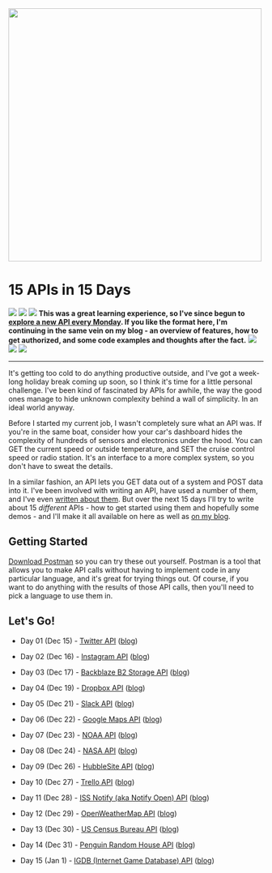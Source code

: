 <img src="https://grantwinney.com/content/images/2017/12/winter-hike-1796562_1920.jpg" width=500>

# 15 APIs in 15 Days

![](https://placehold.it/15/6ffffd/000000?text=+)
![](https://placehold.it/15/66a8ff/000000?text=+)
![](https://placehold.it/15/3c52bd/000000?text=+)
**This was a great learning experience, so I've since begun to [explore a new API every Monday](https://grantwinney.com/tag/api/). If you like the format here, I'm continuing in the same vein on my blog - an overview of features, how to get authorized, and some code examples and thoughts after the fact.**
![](https://placehold.it/15/3c52bd/000000?text=+)
![](https://placehold.it/15/66a8ff/000000?text=+)
![](https://placehold.it/15/6ffffd/000000?text=+)

---

It's getting too cold to do anything productive outside, and I've got a week-long holiday break coming up soon, so I think it's time for a little personal challenge. I've been kind of fascinated by APIs for awhile, the way the good ones manage to hide unknown complexity behind a wall of simplicity. In an ideal world anyway.

Before I started my current job, I wasn't completely sure what an API was. If you're in the same boat, consider how your car's dashboard hides the complexity of hundreds of sensors and electronics under the hood. You can GET the current speed or outside temperature, and SET the cruise control speed or radio station. It's an interface to a more complex system, so you don't have to sweat the details.

In a similar fashion, an API lets you GET data out of a system and POST data into it. I've been involved with writing an API, have used a number of them, and I've even [written about them](https://grantwinney.com/what-is-an-api/). But over the next 15 days I'll try to write about 15 _different_ APIs - how to get started using them and hopefully some demos - and I'll make it all available on here as well as [on my blog](https://grantwinney.com/tag/15-apis-in-15-days/).

## Getting Started

[Download Postman](https://www.getpostman.com/) so you can try these out yourself. Postman is a tool that allows you to make API calls without having to implement code in any particular language, and it's great for trying things out. Of course, if you want to do anything with the results of those API calls, then you'll need to pick a language to use them in.

## Let's Go!

- Day 01 (Dec 15) - [Twitter API](Day%2001%20-%20Twitter%20API.md) ([blog](https://grantwinney.com/day-1-twitter-api/))

- Day 02 (Dec 16) - [Instagram API](Day%2002%20-%20Instagram%20API.md) ([blog](https://grantwinney.com/day-2-instagram-api/))

- Day 03 (Dec 17) - [Backblaze B2 Storage API](Day%2003%20-%20Backblaze%20B2%20API.md) ([blog](https://grantwinney.com/day-3-backblaze-b2-api/))

- Day 04 (Dec 19) - [Dropbox API](Day%2004%20-%20Dropbox%20API.md) ([blog](https://grantwinney.com/day-4-dropbox-api/))

- Day 05 (Dec 21) - [Slack API](Day%2005%20-%20Slack%20API.md) ([blog](https://grantwinney.com/day-5-slack-api/))

- Day 06 (Dec 22) - [Google Maps API](Day%2006%20-%20Google%20Maps%20API.md) ([blog](https://grantwinney.com/day-6-google-maps-api/))

- Day 07 (Dec 23) - [NOAA API](Day%2007%20-%20NOAA%20API.md) ([blog](https://grantwinney.com/day-7-noaa-api/))

- Day 08 (Dec 24) - [NASA API](Day%2008%20-%20NASA%20API.md) ([blog](https://grantwinney.com/day-8-nasa-api/))

- Day 09 (Dec 26) - [HubbleSite API](Day%2009%20-%20HubbleSite%20API.md) ([blog](https://grantwinney.com/day-9-hubblesite-api/))

- Day 10 (Dec 27) - [Trello API](Day%2010%20-%20Trello%20API.md) ([blog](https://grantwinney.com/day-10-trello-api/))

- Day 11 (Dec 28) - [ISS Notify (aka Notify Open) API](Day%2011%20-%20ISS%20Notify%20API.md) ([blog](https://grantwinney.com/day-11-iss-notify-api/))

- Day 12 (Dec 29) - [OpenWeatherMap API](Day%2012%20-%20OpenWeatherMap%20API.md) ([blog](https://grantwinney.com/day-12-openweathermap-api/))

- Day 13 (Dec 30) - [US Census Bureau API](Day%2013%20-%20US%20Census%20Bureau%20API.md) ([blog](https://grantwinney.com/day-13-us-census-bureau-api/))

- Day 14 (Dec 31) - [Penguin Random House API](Day%2014%20-%20Penguin%20Random%20House%20API.md) ([blog](https://grantwinney.com/day-14-penguin-random-house-api/))

- Day 15 (Jan 1) - [IGDB (Internet Game Database) API](Day%2015%20-%20IGDB%20API.md) ([blog](https://grantwinney.com/day-15-igdb-api-internet-game-database/))
